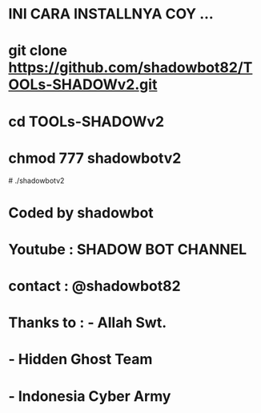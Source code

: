 # INI CARA INSTALLNYA COY ...
# git clone https://github.com/shadowbot82/TOOLs-SHADOWv2.git
# cd TOOLs-SHADOWv2
# chmod 777 shadowbotv2
# ./shadowbotv2

# Coded by shadowbot
# Youtube : SHADOW BOT CHANNEL
# contact : @shadowbot82
# Thanks to : - Allah Swt.
#             - Hidden Ghost Team
#             - Indonesia Cyber Army

